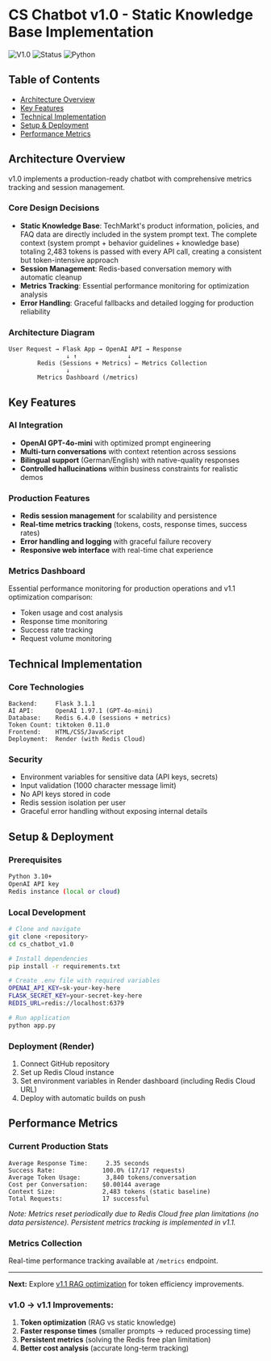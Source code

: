 # CS Chatbot v1.0 - Static Knowledge Base Implementation

![V1.0](https://img.shields.io/badge/version-v1.0-blue)
![Status](https://img.shields.io/badge/status-Production-green)
![Python](https://img.shields.io/badge/python-3.10+-blue)

## Table of Contents
- [Architecture Overview](#architecture-overview)
- [Key Features](#key-features)
- [Technical Implementation](#technical-implementation)
- [Setup & Deployment](#setup--deployment)
- [Performance Metrics](#performance-metrics)

## Architecture Overview

v1.0 implements a production-ready chatbot with comprehensive metrics tracking and session management.

### Core Design Decisions
- **Static Knowledge Base**: TechMarkt's product information, policies, and FAQ data are directly included in the system prompt text. The complete context (system prompt + behavior guidelines + knowledge base) totaling 2,483 tokens is passed with every API call, creating a consistent but token-intensive approach
- **Session Management**: Redis-based conversation memory with automatic cleanup
- **Metrics Tracking**: Essential performance monitoring for optimization analysis
- **Error Handling**: Graceful fallbacks and detailed logging for production reliability

### Architecture Diagram
```
User Request → Flask App → OpenAI API → Response
                ↓ ↑              ↓
        Redis (Sessions + Metrics) ← Metrics Collection
                ↓
        Metrics Dashboard (/metrics)
```

## Key Features

### AI Integration
- **OpenAI GPT-4o-mini** with optimized prompt engineering
- **Multi-turn conversations** with context retention across sessions
- **Bilingual support** (German/English) with native-quality responses
- **Controlled hallucinations** within business constraints for realistic demos

### Production Features
- **Redis session management** for scalability and persistence
- **Real-time metrics tracking** (tokens, costs, response times, success rates)
- **Error handling and logging** with graceful failure recovery
- **Responsive web interface** with real-time chat experience

### Metrics Dashboard
Essential performance monitoring for production operations and v1.1 optimization comparison:
- Token usage and cost analysis
- Response time monitoring  
- Success rate tracking
- Request volume monitoring

## Technical Implementation

### Core Technologies
```
Backend:     Flask 3.1.1
AI API:      OpenAI 1.97.1 (GPT-4o-mini)
Database:    Redis 6.4.0 (sessions + metrics)
Token Count: tiktoken 0.11.0
Frontend:    HTML/CSS/JavaScript
Deployment:  Render (with Redis Cloud)
```

### Security
- Environment variables for sensitive data (API keys, secrets)
- Input validation (1000 character message limit)
- No API keys stored in code
- Redis session isolation per user
- Graceful error handling without exposing internal details

## Setup & Deployment

### Prerequisites
```bash
Python 3.10+
OpenAI API key
Redis instance (local or cloud)
```

### Local Development
```bash
# Clone and navigate
git clone <repository>
cd cs_chatbot_v1.0

# Install dependencies
pip install -r requirements.txt

# Create .env file with required variables
OPENAI_API_KEY=sk-your-key-here
FLASK_SECRET_KEY=your-secret-key-here
REDIS_URL=redis://localhost:6379

# Run application
python app.py
```

### Deployment (Render)
1. Connect GitHub repository
2. Set up Redis Cloud instance 
3. Set environment variables in Render dashboard (including Redis Cloud URL)
4. Deploy with automatic builds on push

## Performance Metrics

### Current Production Stats
```
Average Response Time:     2.35 seconds
Success Rate:             100.0% (17/17 requests)
Average Token Usage:       3,840 tokens/conversation
Cost per Conversation:    $0.00144 average
Context Size:             2,483 tokens (static baseline)
Total Requests:           17 successful
```

*Note: Metrics reset periodically due to Redis Cloud free plan limitations (no data persistence). Persistent metrics tracking is implemented in v1.1.*

### Metrics Collection
Real-time performance tracking available at `/metrics` endpoint.

---

**Next:** Explore [v1.1 RAG optimization](../cs_chatbot_v1.1/) for token efficiency improvements.

### v1.0 → v1.1 Improvements:
1. **Token optimization** (RAG vs static knowledge)
2. **Faster response times** (smaller prompts → reduced processing time)
3. **Persistent metrics** (solving the Redis free plan limitation)  
4. **Better cost analysis** (accurate long-term tracking)